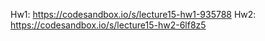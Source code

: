 Hw1: https://codesandbox.io/s/lecture15-hw1-935788
Hw2: https://codesandbox.io/s/lecture15-hw2-6lf8z5